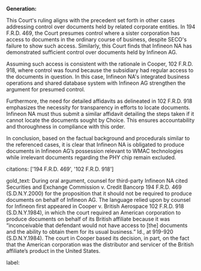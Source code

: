 **Generation:**

This Court's ruling aligns with the precedent set forth in other cases addressing control over documents held by related corporate entities. In 194 F.R.D. 469, the Court presumes control where a sister corporation has access to documents in the ordinary course of business, despite SECO's failure to show such access. Similarly, this Court finds that Infineon NA has demonstrated sufficient control over documents held by Infineon AG.

Assuming such access is consistent with the rationale in Cooper, 102 F.R.D. 918, where control was found because the subsidiary had regular access to the documents in question. In this case, Infineon NA's integrated business operations and shared database system with Infineon AG strengthen the argument for presumed control.

Furthermore, the need for detailed affidavits as delineated in 102 F.R.D. 918 emphasizes the necessity for transparency in efforts to locate documents. Infineon NA must thus submit a similar affidavit detailing the steps taken if it cannot locate the documents sought by Choice. This ensures accountability and thoroughness in compliance with this order.

In conclusion, based on the factual background and procedurals similar to the referenced cases, it is clear that Infineon NA is obligated to produce documents in Infineon AG’s possession relevant to WMAC technologies while irrelevant documents regarding the PHY chip remain excluded.

citations: ['194 F.R.D. 469', '102 F.R.D. 918']

gold_text: During oral argument, counsel for third-party Infineon NA cited Securities and Exchange Commission v. Credit Bancorp 194 F.R.D. 469 (S.D.N.Y.2000) for the proposition that it should not be required to produce documents on behalf of Infineon AG. The language relied upon by counsel for Infineon first appeared in Cooper v. British Aerospace 102 F.R.D. 918 (S.D.N.Y.1984), in which the court required an American corporation to produce documents on behalf of its British affiliate because it was “inconceivable that defendant would not have access to [the] documents and the ability to obtain them for its usual business.” Id., at 919-920 (S.D.N.Y.1984). The court in Cooper based its decision, in part, on the fact that the American corporation was the distributor and servicer of the British affiliate’s product in the United States.

label: 